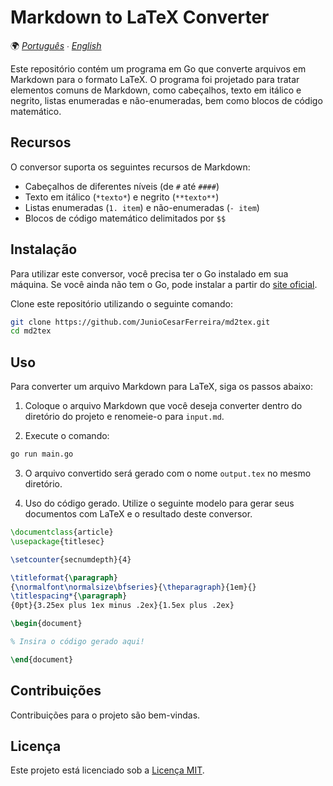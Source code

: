 # Markdown to LaTeX Converter

🌍 *[Português](README.md) ∙ [English](README_en.md)*

Este repositório contém um programa em Go que converte arquivos em Markdown para o formato LaTeX. O programa foi projetado para tratar elementos comuns de Markdown, como cabeçalhos, texto em itálico e negrito, listas enumeradas e não-enumeradas, bem como blocos de código matemático.

## Recursos

O conversor suporta os seguintes recursos de Markdown:

- Cabeçalhos de diferentes níveis (de `#` até `####`)
- Texto em itálico (`*texto*`) e negrito (`**texto**`)
- Listas enumeradas (`1. item`) e não-enumeradas (`- item`)
- Blocos de código matemático delimitados por `$$`

## Instalação

Para utilizar este conversor, você precisa ter o Go instalado em sua máquina. Se você ainda não tem o Go, pode instalar a partir do [site oficial](https://golang.org/dl/).

Clone este repositório utilizando o seguinte comando:

```bash
git clone https://github.com/JunioCesarFerreira/md2tex.git
cd md2tex
```

## Uso

Para converter um arquivo Markdown para LaTeX, siga os passos abaixo:

1. Coloque o arquivo Markdown que você deseja converter dentro do diretório do projeto e renomeie-o para `input.md`.

2. Execute o comando:

```bash
go run main.go
```

3. O arquivo convertido será gerado com o nome `output.tex` no mesmo diretório.

4. Uso do código gerado. Utilize o seguinte modelo para gerar seus documentos com LaTeX e o resultado deste conversor.

```tex
\documentclass{article}
\usepackage{titlesec}

\setcounter{secnumdepth}{4}

\titleformat{\paragraph}
{\normalfont\normalsize\bfseries}{\theparagraph}{1em}{}
\titlespacing*{\paragraph}
{0pt}{3.25ex plus 1ex minus .2ex}{1.5ex plus .2ex}

\begin{document}

% Insira o código gerado aqui!

\end{document}
```

## Contribuições

Contribuições para o projeto são bem-vindas.

## Licença

Este projeto está licenciado sob a [Licença MIT](LICENSE).
